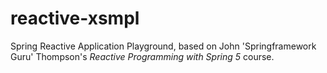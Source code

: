 # reactive-xsmpl
Spring Reactive Application Playground, based on John 'Springframework Guru' Thompson's _Reactive Programming with Spring 5_ course.
